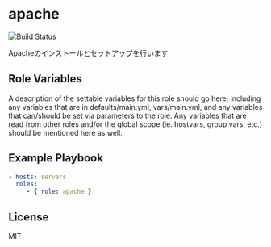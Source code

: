 apache
=========
[![Build Status](https://travis-ci.org/wate/ansible-role-apache.svg?branch=master)](https://travis-ci.org/wate/ansible-role-apache)

Apacheのインストールとセットアップを行います

Role Variables
--------------

A description of the settable variables for this role should go here, including any variables that are in defaults/main.yml, vars/main.yml, and any variables that can/should be set via parameters to the role. Any variables that are read from other roles and/or the global scope (ie. hostvars, group vars, etc.) should be mentioned here as well.


Example Playbook
----------------

```yaml
- hosts: servers
  roles:
     - { role: apache }
```

License
-------

MIT

